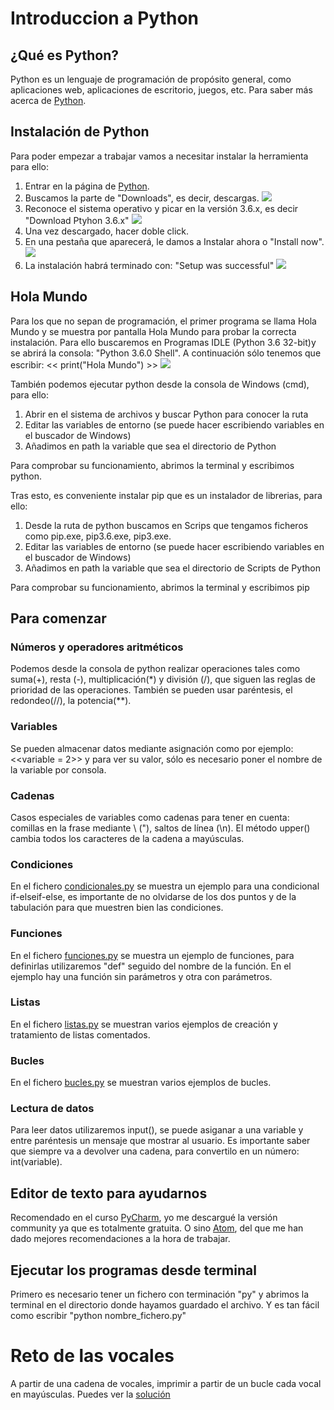 # Introduccion a Python

## ¿Qué es Python?
Python es un lenguaje de programación de propósito general, como aplicaciones web, aplicaciones de escritorio, juegos, etc. Para saber más acerca de [Python](https://www.python.org).

## Instalación de Python
Para poder empezar a trabajar vamos a necesitar instalar la herramienta para ello:
 1. Entrar en la página de [Python](https://www.python.org).
 2. Buscamos la parte de "Downloads", es decir, descargas.
![](https://github.com/vrdelc/Aprendiendo-Python/blob/master/Capturas%20de%20pantalla/int-instalacion1.JPG)
 3. Reconoce el sistema operativo y picar en la versión 3.6.x, es decir "Download Ptyhon 3.6.x"
![](https://github.com/vrdelc/Aprendiendo-Python/blob/master/Capturas%20de%20pantalla/int-instalacion2.JPG)
 4. Una vez descargado, hacer doble click.
 5. En una pestaña que aparecerá, le damos a Instalar ahora o "Install now".
![](https://github.com/vrdelc/Aprendiendo-Python/blob/master/Capturas%20de%20pantalla/int-instalacion3.JPG)
 6. La instalación habrá terminado con: "Setup was successful"
![](https://github.com/vrdelc/Aprendiendo-Python/blob/master/Capturas%20de%20pantalla/int-instalacion4.JPG)

## Hola Mundo
Para los que no sepan de programación, el primer programa se llama Hola Mundo y se muestra por pantalla Hola Mundo para probar la correcta instalación.
Para ello buscaremos en Programas IDLE (Python 3.6 32-bit)y se abrirá la consola: "Python 3.6.0 Shell".
A continuación sólo tenemos que escribir: << print("Hola Mundo") >>
![](https://github.com/vrdelc/Aprendiendo-Python/blob/master/Capturas%20de%20pantalla/int-holamundo.JPG)

También podemos ejecutar python desde la consola de Windows (cmd), para ello:
 1. Abrir en el sistema de archivos  y buscar Python para conocer la ruta
 2. Editar las variables de entorno (se puede hacer escribiendo variables en el buscador de Windows)
 3. Añadimos en path la variable que sea el directorio de Python

Para comprobar su funcionamiento, abrimos la terminal y escribimos python.

Tras esto, es conveniente instalar pip que es un instalador de librerias, para ello:
 1. Desde la ruta de python buscamos en Scrips que tengamos ficheros como pip.exe, pip3.6.exe, pip3.exe.
 2. Editar las variables de entorno (se puede hacer escribiendo variables en el buscador de Windows)
 3. Añadimos en path la variable que sea el directorio de Scripts de Python

Para comprobar su funcionamiento, abrimos la terminal y escribimos pip

## Para comenzar
### Números y operadores aritméticos
Podemos desde la consola de python realizar operaciones tales como suma(+), resta (-), multiplicación(*) y división (/), que siguen las reglas de prioridad de las operaciones. También se pueden usar paréntesis, el redondeo(//), la potencia(**).

### Variables
Se pueden almacenar datos mediante asignación como por ejemplo: <<variable = 2>> y para ver su valor, sólo es necesario poner el nombre de la variable por consola.

### Cadenas
Casos especiales de variables como cadenas para tener en cuenta: comillas en la frase mediante \ (\"), saltos de línea (\n).
El método upper() cambia todos los caracteres de la cadena a mayúsculas.

### Condiciones
En el fichero [condicionales.py](https://github.com/vrdelc/Aprendiendo-Python/blob/master/Introduccion/condicionales.py) se muestra un ejemplo para una condicional if-elseif-else, es importante de no olvidarse de los dos puntos y de la tabulación para que muestren bien las condiciones.

### Funciones
En el fichero [funciones.py](https://github.com/vrdelc/Aprendiendo-Python/blob/master/Introduccion/funciones.py) se muestra un ejemplo de funciones, para definirlas utilizaremos "def" seguido del nombre de la función. En el ejemplo hay una función sin parámetros y otra con parámetros.

### Listas
En el fichero [listas.py](https://github.com/vrdelc/Aprendiendo-Python/blob/master/Introduccion/listas.py) se muestran varios ejemplos de creación y tratamiento de listas comentados.

### Bucles
En el fichero [bucles.py](https://github.com/vrdelc/Aprendiendo-Python/blob/master/Introduccion/bucles.py) se muestran varios ejemplos de bucles.

### Lectura de datos
Para leer datos utilizaremos input(), se puede asiganar a una variable y entre paréntesis un mensaje que mostrar al usuario. Es importante saber que siempre va a devolver una cadena, para convertilo en un número: int(variable).

## Editor de texto para ayudarnos
Recomendado en el curso [PyCharm](https://www.jetbrains.com/pycharm/), yo me descargué la versión community ya que es totalmente gratuita. O sino [Atom](https://atom.io/), del que me han dado mejores recomendaciones a la hora de trabajar.

## Ejecutar los programas desde terminal
Primero es necesario tener un fichero con terminación "py" y abrimos la terminal en el directorio donde hayamos guardado el archivo. Y es tan fácil como escribir "python nombre_fichero.py"

# Reto de las vocales
A partir de una cadena de vocales, imprimir a partir de un bucle cada vocal en mayúsculas. Puedes ver la [solución](https://github.com/vrdelc/Aprendiendo-Python/blob/master/Introduccion/vocales.py)
